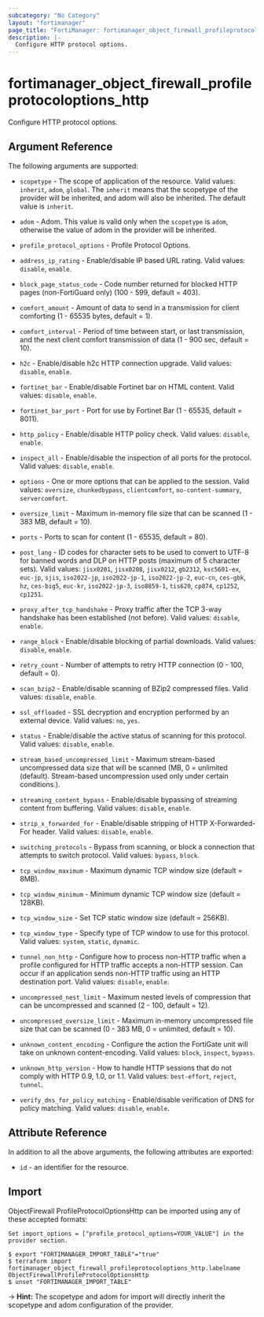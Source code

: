 ```yaml
---
subcategory: "No Category"
layout: "fortimanager"
page_title: "FortiManager: fortimanager_object_firewall_profileprotocoloptions_http"
description: |-
  Configure HTTP protocol options.
---
```


# fortimanager_object_firewall_profileprotocoloptions_http
Configure HTTP protocol options.

## Argument Reference


The following arguments are supported:

* `scopetype` - The scope of application of the resource. Valid values: `inherit`, `adom`, `global`. The `inherit` means that the scopetype of the provider will be inherited, and adom will also be inherited. The default value is `inherit`.
* `adom` - Adom. This value is valid only when the `scopetype` is `adom`, otherwise the value of adom in the provider will be inherited.
* `profile_protocol_options` - Profile Protocol Options.

* `address_ip_rating` - Enable/disable IP based URL rating. Valid values: `disable`, `enable`.

* `block_page_status_code` - Code number returned for blocked HTTP pages (non-FortiGuard only) (100 - 599, default = 403).
* `comfort_amount` - Amount of data to send in a transmission for client comforting (1 - 65535 bytes, default = 1).
* `comfort_interval` - Period of time between start, or last transmission, and the next client comfort transmission of data (1 - 900 sec, default = 10).
* `h2c` - Enable/disable h2c HTTP connection upgrade. Valid values: `disable`, `enable`.

* `fortinet_bar` - Enable/disable Fortinet bar on HTML content. Valid values: `disable`, `enable`.

* `fortinet_bar_port` - Port for use by Fortinet Bar (1 - 65535, default = 8011).
* `http_policy` - Enable/disable HTTP policy check. Valid values: `disable`, `enable`.

* `inspect_all` - Enable/disable the inspection of all ports for the protocol. Valid values: `disable`, `enable`.

* `options` - One or more options that can be applied to the session. Valid values: `oversize`, `chunkedbypass`, `clientcomfort`, `no-content-summary`, `servercomfort`.

* `oversize_limit` - Maximum in-memory file size that can be scanned (1 - 383 MB, default = 10).
* `ports` - Ports to scan for content (1 - 65535, default = 80).
* `post_lang` - ID codes for character sets to be used to convert to UTF-8 for banned words and DLP on HTTP posts (maximum of 5 character sets). Valid values: `jisx0201`, `jisx0208`, `jisx0212`, `gb2312`, `ksc5601-ex`, `euc-jp`, `sjis`, `iso2022-jp`, `iso2022-jp-1`, `iso2022-jp-2`, `euc-cn`, `ces-gbk`, `hz`, `ces-big5`, `euc-kr`, `iso2022-jp-3`, `iso8859-1`, `tis620`, `cp874`, `cp1252`, `cp1251`.

* `proxy_after_tcp_handshake` - Proxy traffic after the TCP 3-way handshake has been established (not before). Valid values: `disable`, `enable`.

* `range_block` - Enable/disable blocking of partial downloads. Valid values: `disable`, `enable`.

* `retry_count` - Number of attempts to retry HTTP connection (0 - 100, default = 0).
* `scan_bzip2` - Enable/disable scanning of BZip2 compressed files. Valid values: `disable`, `enable`.

* `ssl_offloaded` - SSL decryption and encryption performed by an external device. Valid values: `no`, `yes`.

* `status` - Enable/disable the active status of scanning for this protocol. Valid values: `disable`, `enable`.

* `stream_based_uncompressed_limit` - Maximum stream-based uncompressed data size that will be scanned (MB, 0 = unlimited (default).  Stream-based uncompression used only under certain conditions.).
* `streaming_content_bypass` - Enable/disable bypassing of streaming content from buffering. Valid values: `disable`, `enable`.

* `strip_x_forwarded_for` - Enable/disable stripping of HTTP X-Forwarded-For header. Valid values: `disable`, `enable`.

* `switching_protocols` - Bypass from scanning, or block a connection that attempts to switch protocol. Valid values: `bypass`, `block`.

* `tcp_window_maximum` - Maximum dynamic TCP window size (default = 8MB).
* `tcp_window_minimum` - Minimum dynamic TCP window size (default = 128KB).
* `tcp_window_size` - Set TCP static window size (default = 256KB).
* `tcp_window_type` - Specify type of TCP window to use for this protocol. Valid values: `system`, `static`, `dynamic`.

* `tunnel_non_http` - Configure how to process non-HTTP traffic when a profile configured for HTTP traffic accepts a non-HTTP session. Can occur if an application sends non-HTTP traffic using an HTTP destination port. Valid values: `disable`, `enable`.

* `uncompressed_nest_limit` - Maximum nested levels of compression that can be uncompressed and scanned (2 - 100, default = 12).
* `uncompressed_oversize_limit` - Maximum in-memory uncompressed file size that can be scanned (0 - 383 MB, 0 = unlimited, default = 10).
* `unknown_content_encoding` - Configure the action the FortiGate unit will take on unknown content-encoding. Valid values: `block`, `inspect`, `bypass`.

* `unknown_http_version` - How to handle HTTP sessions that do not comply with HTTP 0.9, 1.0, or 1.1. Valid values: `best-effort`, `reject`, `tunnel`.

* `verify_dns_for_policy_matching` - Enable/disable verification of DNS for policy matching. Valid values: `disable`, `enable`.



## Attribute Reference

In addition to all the above arguments, the following attributes are exported:
* `id` - an identifier for the resource.

## Import

ObjectFirewall ProfileProtocolOptionsHttp can be imported using any of these accepted formats:
```
Set import_options = ["profile_protocol_options=YOUR_VALUE"] in the provider section.

$ export "FORTIMANAGER_IMPORT_TABLE"="true"
$ terraform import fortimanager_object_firewall_profileprotocoloptions_http.labelname ObjectFirewallProfileProtocolOptionsHttp
$ unset "FORTIMANAGER_IMPORT_TABLE"
```
-> **Hint:** The scopetype and adom for import will directly inherit the scopetype and adom configuration of the provider.
